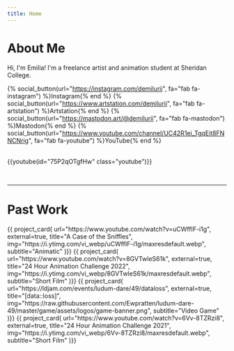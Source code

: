 ```yaml
---
title: Home
---
```


# About Me

Hi, I'm Emilia! I'm a freelance artist and animation student at Sheridan College.

<!-- Social links -->
{% social_button(url="https://instagram.com/demilurii", fa="fab fa-instagram") %}Instagram{% end %}
{% social_button(url="https://www.artstation.com/demilurii", fa="fab fa-artstation") %}Artstation{% end %}
{% social_button(url="https://mastodon.art/@demilurii", fa="fab fa-mastodon") %}Mastodon{% end %}
{% social_button(url="https://www.youtube.com/channel/UC42R1ei_TgqEit8FNNCNrig", fa="fab fa-youtube") %}YouTube{% end %}
<br>
<br>

<!-- Demo reel -->
{{youtube(id="75P2qOTgfHw" class="youtube")}}

<br>
<hr>

# Past Work

<div class="project-cards">
<!-- Define your past work in here -->
{{ project_card(
    url="https://www.youtube.com/watch?v=uCWffIF-i1g",
    external=true,
    title="A Case of the Sniffles",
    img="https://i.ytimg.com/vi_webp/uCWffIF-i1g/maxresdefault.webp",
    subtitle="Animatic"
)}}
{{ project_card(
    url="https://www.youtube.com/watch?v=8GVTwleS61k",
    external=true,
    title="24 Hour Animation Challenge 2022",
    img="https://i.ytimg.com/vi_webp/8GVTwleS61k/maxresdefault.webp",
    subtitle="Short Film"
)}}
{{ project_card(
    url="https://ldjam.com/events/ludum-dare/49/dataloss",
    external=true,
    title="[data::loss]",
    img="https://raw.githubusercontent.com/Ewpratten/ludum-dare-49/master/game/assets/logos/game-banner.png",
    subtitle="Video Game"
)}}
{{ project_card(
    url="https://www.youtube.com/watch?v=6Vv-8TZRzi8",
    external=true,
    title="24 Hour Animation Challenge 2021",
    img="https://i.ytimg.com/vi_webp/6Vv-8TZRzi8/maxresdefault.webp",
    subtitle="Short Film"
)}}
</div><br>

<!-- # Additional Work -->
